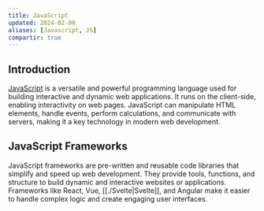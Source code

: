 ```yaml
---
title: JavaScript
updated: 2024-02-08
aliases: [Javascript, JS]
compartir: true
---
```


## Introduction

[JavaScript](https://en.wikipedia.org/wiki/JavaScript) is a versatile and powerful programming language used for building interactive and dynamic web applications. It runs on the client-side, enabling interactivity on web pages. JavaScript can manipulate HTML elements, handle events, perform calculations, and communicate with servers, making it a key technology in modern web development.

## JavaScript Frameworks

JavaScript frameworks are pre-written and reusable code libraries that simplify and speed up web development. They provide tools, functions, and structure to build dynamic and interactive websites or applications. Frameworks like React, Vue, [[./Svelte|Svelte]], and Angular make it easier to handle complex logic and create engaging user interfaces.
